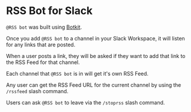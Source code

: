 # RSS Bot for Slack

`@RSS bot` was built using [Botkit](https://botkit.ai).

Once you add `@RSS bot` to a channel in your Slack Workspace, it
will listen for any links that are posted.

When a user posts a link, they will be asked if they want to
add that link to the RSS Feed for that channel.

Each channel that `@RSS bot` is in will get it's own RSS Feed.

Any user can get the RSS Feed URL for the current channel by
using the `/rssfeed` slash command.

Users can ask `@RSS bot` to leave via the `/stoprss`
slash command.
